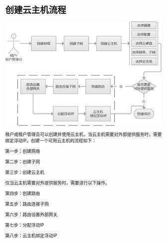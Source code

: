 # 创建云主机流程

![Create-Instances-1](../../../../../image/JD-Cloud-Swift-HCI-Edition/Create-Instances-1.png)

租户或租户管理员可以创建并使用云主机，当云主机需要对外部提供服务时，需要绑定浮动IP。创建一个可用云主机的流程如下：

第一步：创建网络

第二步：创建子网

第三步：创建云主机

仅当云主机需要对外提供服务时，需要进行以下操作。

第四步：创建路由

第五步：路由连接子网

第六步：路由设置外部网关

第七步：分配浮动IP

第八步：云主机绑定浮动IP